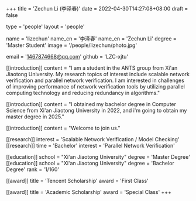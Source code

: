 +++
title = 'Zechun Li (李泽春)'
date = 2022-04-30T14:27:08+08:00
draft = false

type = 'people'
layout = 'people'

name = 'lizechun'
name_cn = '李泽春'
name_en = 'Zechun Li'
degree = 'Master Student'
image = '/people/lizechun/photo.jpg'

email = '1467874668@qq.com'
github = 'LZC-xjtu'

[[introduction]]
    content = "I am a student in the ANTS group from Xi'an Jiaotong University. My research topics of interest include scalable network verification and parallel network verification. I am interested in challenges of improving performance of network verification tools by utilizing parallel computing technology and reducing redundancy in algorithms."

[[introduction]]
    content = "I obtained my bachelor degree in Computer Science from Xi'an Jiaotong University in 2022, and i'm going to obtain my master degree in 2025."

[[introduction]]
    content = "Welcome to join us."

[[research]]
    interest = 'Scalable Network Verification / Model Checking'
[[research]]
    time = 'Bachelor'
    interest = 'Parallel Network Verification'

[[education]]
    school = "Xi'an Jiaotong University"
    degree = 'Master Degree'
[[education]]
    school = "Xi'an Jiaotong University"
    degree = 'Bachelor Degree'
    rank = '1/160'

[[award]]
    title = 'Tencent Scholarship'
    award = 'First Class'

[[award]]
    title = 'Academic Scholarship'
    award = 'Special Class'
+++

